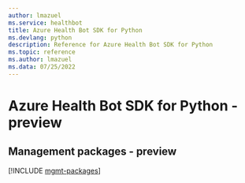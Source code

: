 ```yaml
---
author: lmazuel
ms.service: healthbot
title: Azure Health Bot SDK for Python
ms.devlang: python
description: Reference for Azure Health Bot SDK for Python
ms.topic: reference
ms.author: lmazuel
ms.data: 07/25/2022
---
```

# Azure Health Bot SDK for Python - preview

## Management packages - preview
[!INCLUDE [mgmt-packages](health-bot-mgmt-index.md)]